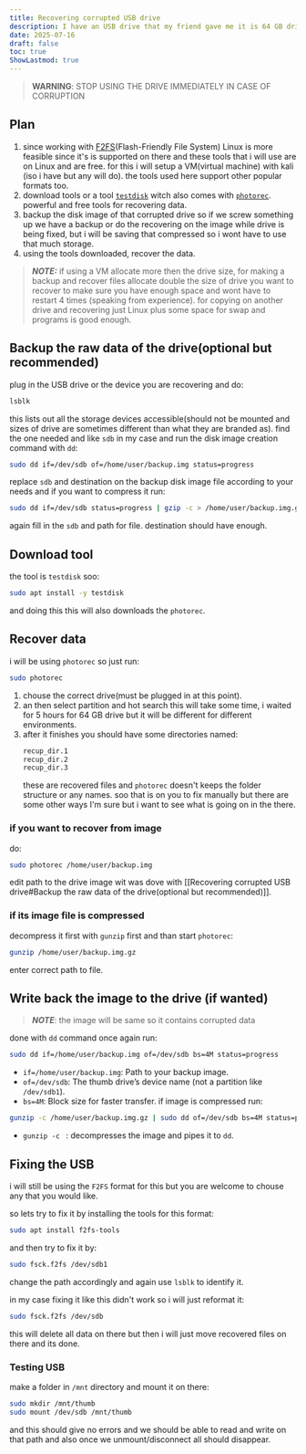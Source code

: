 ```yaml
---
title: Recovering corrupted USB drive
description: I have an USB drive that my friend gave me it is 64 GB drive and USB 2.0 so so nothing crazy but solid. I tested it with validrive and it was pretty slow but truly 64 GB and no error. little did i knew i would have quite some time with it. at first i wanted to mount it on my server but formatting it as FAT32 NTFS or exFAT would not work i would get some errors and nothing else, so i went  with F2FS witch is format made for flash storage and support for it is not much but whatever it worked fine for holding media for my Jellyfin media server until it just started giving I/O error and now i will try to fix.
date: 2025-07-16
draft: false
toc: true
ShowLastmod: true
---
```



> **WARNING**: STOP USING THE DRIVE IMMEDIATELY IN CASE OF CORRUPTION

## Plan
1. since working with [F2FS](https://docs.kernel.org/filesystems/f2fs.html)(Flash-Friendly File System) Linux is more feasible since it's is supported on there and these tools that i will use are on Linux and are free. for this i will setup a VM(virtual machine) with kali (iso i have but any will do). the tools used here support other popular formats too.
2. download tools or a tool [`testdisk`](https://www.cgsecurity.org/wiki/TestDisk) witch also comes with [`photorec`](https://www.cgsecurity.org/wiki/PhotoRec). powerful and free tools for recovering data.
3. backup the disk image of that corrupted drive so if we screw something up we have a backup or do the recovering on the image while drive is being fixed, but i will be saving that compressed so i wont have to use that much storage.
4. using the tools downloaded, recover the data.

> **_NOTE:_**  if using a VM allocate more then the drive size, for making a backup and recover files allocate double the size of drive you want to recover to make sure you have enough space and wont have to restart 4 times (speaking from experience). for copying on another drive and recovering just Linux plus some space for swap and programs is good enough.

## Backup the raw data of the drive(optional but recommended)
plug in the USB drive or the device you are recovering and do:
```bash
lsblk
```
this lists out all the storage devices accessible(should not be mounted and sizes of drive are sometimes different than what they are branded as). find the one needed and like `sdb` in my case and run the disk image creation command with `dd`:
```bash
sudo dd if=/dev/sdb of=/home/user/backup.img status=progress
```
replace `sdb` and destination on the backup disk image file according to your needs and if you want to compress it run:
```bash
sudo dd if=/dev/sdb status=progress | gzip -c > /home/user/backup.img.gz
```
again  fill in the `sdb` and path for file. destination should have enough.

## Download tool
the tool is `testdisk` soo:
```bash
sudo apt install -y testdisk
```
and doing this this will also downloads the `photorec`.

## Recover data
i will be using `photorec` so just run:
```bash
sudo photorec
```
1. chouse the correct drive(must be plugged in at this point).
2. an then select partition and hot search this will take some time, i waited for 5 hours for 64 GB drive but it will be different for different environments.
3. after it finishes you should have some directories named:
	```bash
	recup_dir.1
	recup_dir.2
	recup_dir.3
	```
	these are recovered files and `photorec` doesn't keeps the folder structure or any names. soo that is on you to fix manually but there are some other ways I'm sure but i want to see what is going on in the there.   



### if you want to recover from image 
do:
```bash
sudo photorec /home/user/backup.img
```
edit path to the drive image wit was dove with [[Recovering corrupted USB drive#Backup the raw data of the drive(optional but recommended)]].

### if its image file is compressed
decompress it first with `gunzip` first and than start `photorec`:
```bash
gunzip /home/user/backup.img.gz
```
enter correct path to file.

## Write back the image to the drive (if wanted)
> **_NOTE_**:  the image will be same so it contains corrupted data

done with `dd` command once again run:
```bash
sudo dd if=/home/user/backup.img of=/dev/sdb bs=4M status=progress
```
- `if=/home/user/backup.img`: Path to your backup image.
- `of=/dev/sdb`: The thumb drive’s device name (not a partition like `/dev/sdb1`).
- `bs=4M`: Block size for faster transfer.
if image is compressed run:
```bash
gunzip -c /home/user/backup.img.gz | sudo dd of=/dev/sdb bs=4M status=progress
```
- `gunzip -c ` : decompresses the image and pipes it to `dd`.

## Fixing the USB
i will still be using the `F2FS` format for this but you are welcome to chouse any that you would like.

so lets try to fix it by installing the tools for this format:
```bash
sudo apt install f2fs-tools
```
and then try to fix it by:
```bash
sudo fsck.f2fs /dev/sdb1
```
change the path accordingly and again use `lsblk` to identify it.

in my case fixing it like this didn't work so i will just reformat it:
```bash
sudo fsck.f2fs /dev/sdb
```
this will delete all data on there but then i will just move recovered files on there and its done.

### Testing USB 
make a folder in `/mnt` directory and mount it on there:
```bash
sudo mkdir /mnt/thumb
sudo mount /dev/sdb /mnt/thumb
```
and this should give no errors and we should be able to read and write on that path and also once we unmount/disconnect all should disappear. 
